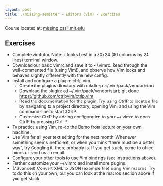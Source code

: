 ```yaml
---
layout: post
title: ./missing-semester - Editors (Vim) - Exercises
---
```

Course located at: [missing.csail.mit.edu](https://missing.csail.mit.edu/)
## Exercises
* Complete vimtutor. Note: it looks best in a 80x24 (80 columns by 24 lines) terminal window.
* Download our basic vimrc and save it to ~/.vimrc. Read through the well-commented file (using Vim!), and observe how Vim looks and behaves slightly differently with the new config.
* Install and configure a plugin: ctrlp.vim.
	* Create the plugins directory with mkdir -p ~/.vim/pack/vendor/start
	* Download the plugin: cd ~/.vim/pack/vendor/start; git clone https://github.com/ctrlpvim/ctrlp.vim
	* Read the documentation for the plugin. Try using CtrlP to locate a file by navigating to a project directory, opening Vim, and using the Vim command-line to start :CtrlP.
	* Customize CtrlP by adding configuration to your ~/.vimrc to open CtrlP by pressing Ctrl-P.
* To practice using Vim, re-do the Demo from lecture on your own machine.
* Use Vim for all your text editing for the next month. Whenever something seems inefficient, or when you think “there must be a better way”, try Googling it, there probably is. If you get stuck, come to office hours or send us an email.
* Configure your other tools to use Vim bindings (see instructions above).
* Further customize your ~/.vimrc and install more plugins.
* (Advanced) Convert XML to JSON (example file) using Vim macros. Try to do this on your own, but you can look at the macros section above if you get stuck.